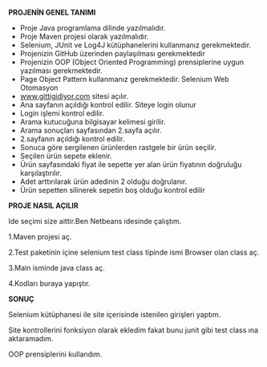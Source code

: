 **PROJENİN GENEL TANIMI**
- Proje Java programlama dilinde yazılmalıdır.
- Proje Maven projesi olarak yazılmalıdır.
- Selenium, JUnit ve Log4J kütüphanelerini kullanmanız gerekmektedir.
- Projenizin GitHub üzerinden paylaşılması gerekmektedir
- Projenizin OOP (Object Oriented Programming) prensiplerine uygun yazılması 
gerekmektedir.
- Page Object Pattern kullanmanız gerekmektedir.
Selenium Web Otomasyon
- www.gittigidiyor.com sitesi açılır.
- Ana sayfanın açıldığı kontrol edilir. Siteye login olunur
- Login işlemi kontrol edilir.
- Arama kutucuğuna bilgisayar kelimesi girilir.
- Arama sonuçları sayfasından 2.sayfa açılır.
- 2.sayfanın açıldığı kontrol edilir.
- Sonuca göre sergilenen ürünlerden rastgele bir ürün seçilir.
- Seçilen ürün sepete eklenir.
- Ürün sayfasındaki fiyat ile sepette yer alan ürün fiyatının doğruluğu karşılaştırılır.
- Adet arttırılarak ürün adedinin 2 olduğu doğrulanır.
- Ürün sepetten silinerek sepetin boş olduğu kontrol edilir

**PROJE NASIL AÇILIR**

Ide seçimi size aittir.Ben Netbeans idesinde çalıştım.

1.Maven projesi aç.

2.Test paketinin içine selenium test class tipinde  ismi Browser olan class  aç.

3.Main isminde java class aç.

4.Kodları buraya yapıştır.


**SONUÇ**

Selenium kütüphanesi ile site içerisinde istenilen girişleri yaptım.

Site kontrollerini fonksiyon olarak ekledim fakat bunu junit gibi test class ına aktaramadım.

OOP prensiplerini kullandım.

